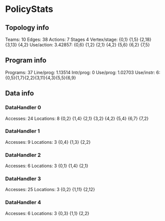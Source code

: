 # PolicyStats
## Topology info
Teams:		10
Edges:		38
Actions:	7
Stages		4
Vertex/stage:	{0,1} {1,5} {2,18} {3,13} {4,2} 
Use/action:	3.42857: {0,6} {1,2} {2,1} {4,2} {5,6} {6,2} {7,5} 

## Program info
Programs:	37
Line/prog:	1.13514
Intr/prog:	0
Use/prog:	1.02703
Use/instr:	6: {0,5}{1,7}{2,2}{3,11}{4,3}{5,5}{6,9}

## Data info

### DataHandler 0
Accesses:	24
Locations:	8
{0,2} {1,4} {2,1} {3,2} {4,2} {5,4} {6,7} {7,2} 

### DataHandler 1
Accesses:	9
Locations:	3
{0,4} {1,3} {2,2} 

### DataHandler 2
Accesses:	6
Locations:	3
{0,1} {1,4} {2,1} 

### DataHandler 3
Accesses:	25
Locations:	3
{0,2} {1,11} {2,12} 

### DataHandler 4
Accesses:	6
Locations:	3
{0,3} {1,1} {2,2} 